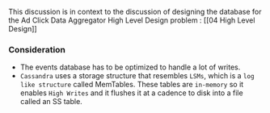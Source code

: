 This discussion is in context to the discussion of designing the database for the Ad Click Data Aggregator High Level Design problem : [[04 High Level Design]]

### Consideration
- The events database has to be optimized to handle a lot of writes. 
- `Cassandra` uses a storage structure that resembles `LSMs`, which is a `log like structure` called MemTables. These tables are `in-memory` so it enables `High Writes` and it flushes it at a cadence to disk into a file called an SS table.  